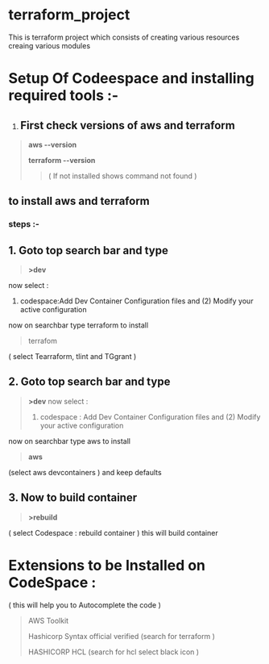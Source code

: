# terraform_project
This is terraform project which consists of creating various resources creaing various modules 


# Setup Of Codeespace and installing required tools :-
1. ## First check versions of aws and terraform
> **aws --version**
> 
> **terraform --version**
> 
> > ( If not installed shows command not found )

## to install aws and terraform
### steps :-  
## 1. Goto top search bar and type
> **>dev**

now select :   
1) codespace:Add Dev Container Configuration files and (2) Modify your active configuration
 
now on searchbar type terraform to install
>  terrafom
> 
( select Tearraform, tlint and TGgrant )


## 2. Goto top search bar and type
> **>dev**
> now select :
> 1) codespace : Add Dev Container Configuration files and (2) Modify your active configuration

now on searchbar type aws to install  

> **aws**
> 
(select aws devcontainers ) and keep defaults
## 3. Now to build container
>  **>rebuild**
>  >
( select Codespace : rebuild container ) this will build container

# Extensions to be Installed on CodeSpace :
( this will help you to Autocomplete the code )
> AWS Toolkit
> 
> Hashicorp Syntax official verified (search for terraform )
> 
> HASHICORP HCL (search for hcl select black icon )


